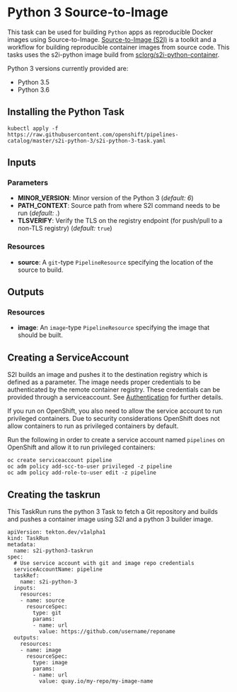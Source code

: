 # Python 3 Source-to-Image

This task can be used for building `Python` apps as reproducible Docker 
images using Source-to-Image. [Source-to-Image (S2I)](https://github.com/openshift/source-to-image)
is a toolkit and a workflow for building reproducible container images
from source code. This tasks uses the s2i-python image build from [sclorg/s2i-python-container](https://github.com/sclorg/s2i-python-container).

Python 3 versions currently provided are:

- Python 3.5
- Python 3.6

## Installing the Python Task

```
kubectl apply -f https://raw.githubusercontent.com/openshift/pipelines-catalog/master/s2i-python-3/s2i-python-3-task.yaml
```

## Inputs

### Parameters

* **MINOR_VERSION**: Minor version of the Python 3
  (_default: 6_)
* **PATH_CONTEXT**: Source path from where S2I command needs to be run
  (_default: ._)
* **TLSVERIFY**: Verify the TLS on the registry endpoint (for push/pull to a
  non-TLS registry) (_default:_ `true`)


### Resources

* **source**: A `git`-type `PipelineResource` specifying the location of the
  source to build.

## Outputs

### Resources

* **image**: An `image`-type `PipelineResource` specifying the image that should
  be built.

## Creating a ServiceAccount

S2I builds an image and pushes it to the destination registry which is
defined as a parameter. The image needs proper credentials to be 
authenticated by the remote container registry. These credentials can 
be provided through a serviceaccount. See [Authentication](https://github.com/tektoncd/pipeline/blob/master/docs/auth.md#basic-authentication-docker)
for further details.

If you run on OpenShift, you also need to allow the service
account to run privileged containers. Due to security considerations 
OpenShift does not allow containers to run as privileged containers 
by default.

Run the following in order to create a service account named
`pipelines` on OpenShift and allow it to run privileged containers:

```
oc create serviceaccount pipeline
oc adm policy add-scc-to-user privileged -z pipeline
oc adm policy add-role-to-user edit -z pipeline
```

## Creating the taskrun

This TaskRun runs the python 3 Task to fetch a Git repository and builds and 
pushes a container image using S2I and a python 3 builder image.

```
apiVersion: tekton.dev/v1alpha1
kind: TaskRun
metadata:
  name: s2i-python3-taskrun
spec:
  # Use service account with git and image repo credentials
  serviceAccountName: pipeline
  taskRef:
    name: s2i-python-3
  inputs:
    resources:
    - name: source
      resourceSpec:
        type: git
        params:
        - name: url
          value: https://github.com/username/reponame
  outputs:
    resources:
    - name: image
      resourceSpec:
        type: image
        params:
        - name: url
          value: quay.io/my-repo/my-image-name
```